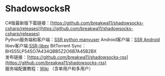 # ShadowsocksR #

C#版最新版下载链接：[https://github.com/breakwa11/shadowsocks-csharp/releases](https://github.com/breakwa11/shadowsocks-csharp/releases)  
Python服务端和客户端：[SSR python manyuser](https://github.com/breakwa11/shadowsocks/tree/manyuser)
Android客户端：[SSR Android](https://github.com/KagayamaKaede/ShadowsocksRDroid/releases)
libev客户端:[SSR-libev](https://github.com/breakwa11/shadowsocks-libev)
BitTorrent Sync：BHS55LP54SO7A434QBB5Z2O6B7A45B2BX  
发布链接：[https://github.com/breakwa11/shadowsocks-rss](https://github.com/breakwa11/shadowsocks-rss)  
服务端配置教程：[Wiki](https://github.com/breakwa11/shadowsocks-rss/wiki/Server-Setup) （含单用户和多用户）  

